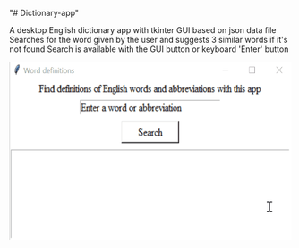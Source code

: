 "# Dictionary-app" 

A desktop English dictionary app
with tkinter GUI based on json data file
Searches for the word given by the user
and suggests 3 similar words if it's not found
Search is available with the GUI button or keyboard 'Enter' button

<img src="dictionary.gif" height="320"/>
